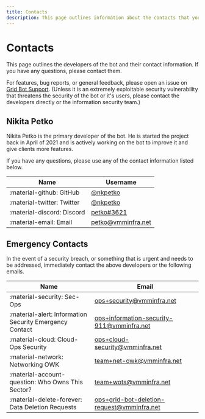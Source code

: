 ```yaml
---
title: Contacts
description: This page outlines information about the contacts that you can use to contact the developers of the bot.
---
```


# Contacts
This page outlines the developers of the bot and their contact information. If you have any questions, please contact them.

For features, bug reports, or general feedback, please open an issue on [Grid Bot Support](https://github.com/mfdlabs/grid-bot/issues). (Unless it is an extremely exploitable security vulnerability that threatens the security of the bot or it's users, please contact the developers directly or the information security team.)

## Nikita Petko
Nikita Petko is the primary developer of the bot. He is started the project back in April of 2021 and is actively working on the bot to improve it and give clients more features.

If you have any questions, please use any of the contact information listed below.

| Name                       | Username                                                   |
|----------------------------|------------------------------------------------------------|
| :material-github: GitHub   | [@nkpetko](https://github.com/nkpetko)                     |
| :material-twitter: Twitter | [@nkpetko](https://twitter.com/nkpetko)                    |
| :material-discord: Discord | [petko#3621](https://discord.com/users/360078081224081409) |
| :material-email: Email     | [petko@vmminfra.net](mailto:petko@vmminfra.net)            |

## Emergency Contacts
In the event of a security breach, or something that is urgent and needs to be addressed, immediately contact the above developers or the following emails.

| Name                                                    | Email                                                                                           |
|---------------------------------------------------------|-------------------------------------------------------------------------------------------------|
| :material-security: Sec-Ops                             | [ops+security@vmminfra.net](mailto:ops+security@vmminfra.net)                                   |
| :material-alert: Information Security Emergency Contact | [ops+information-security-911@vmminfra.net](mailto:ops+information-security-911@vmminfra.net)   |
| :material-cloud: Cloud-Ops Security                     | [ops+cloud-security@vmminfra.net](mailto:ops+cloud-security@vmminfra.net)                       |
| :material-network: Networking OWK                       | [team+net-owk@vmminfra.net](mailto:team+net-owk@vmminfra.net)                                   |
| :material-account-question: Who Owns This Sector?       | [team+wots@vmminfra.net](mailto:team+wots@vmminfra.net)                                         |
| :material-delete-forever: Data Deletion Requests        | [ops+grid-bot-deletion-request@vmminfra.net](mailto:ops+grid-bot-deletion-request@vmminfra.net) |
